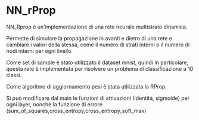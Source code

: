 # NN_rProp
NN_Rprop è un'implementazione di una rete neurale multistrato dinamica.

Permette di simulare la propagazione in avanti e dietro di una rete e cambiare i valori della stessa, come il numero di strati interni o il numero di nodi interni per ogni livello.

Come set di sample è stato utilizzato il dataset mnist, quindi in particolare, questa rete è implementata per risolvere un problema di classificazione a 10 classi.

Come algoritmo di aggiornamento pesi è stata utilizzata la RProp.

Si può modificare dal main le funzioni di attivazioni (Identità, sigmoide) per ogni layer, nonchè la funzione di errore (sum_of_squares,cross_entropy,cross_entropy_soft_max)
